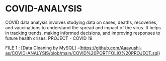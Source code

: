 # COVID-ANALYSIS
COVID data analysis involves studying data on cases, deaths, recoveries, and vaccinations to understand the spread and impact of the virus. It helps in tracking trends, making informed decisions, and improving responses to future health crises.
PROJECT - COVID 19

FILE 1 :  [Data Cleaning by MySQL] -(https://github.com/Aaayushi-as/COVID-ANALYSIS/blob/main/COVID%20PORTFOLIO%20PROJECT.sql)
